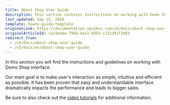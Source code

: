 ```yaml
---
title: About Shop User Guide
description: This section contains instructions on working with Demo Shop interface.
last_updated: Sep 15, 2020
template: howto-guide-template
originalLink: https://documentation.spryker.com/v5/docs/about-shop-user-guide
originalArticleId: cac94a6e-79bb-4aa1-b85d-c222d91f2681
redirect_from:
  - /v5/docs/about-shop-user-guide
  - /v5/docs/en/about-shop-user-guide
---
```



In this section you will find the instructions and guidelines on working with Demo Shop interface.

Our main goal is to make user's interaction as simple, intuitive and efficient as possible. It has been proven that easy and understandable interface dramatically impacts the performance and leads to bigger sales.

Be sure to also check out the [video tutorials](/docs/scos/user/intro-to-spryker/spryker-videos.html) for additional information.
